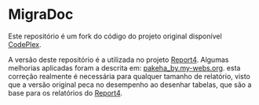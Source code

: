 MigraDoc
========

Este repositório é um fork do código do projeto original disponível [CodePlex](https://pdfsharp.codeplex.com).

A versão deste repositório é a utilizada no projeto [Report4](https://github.com/hesenger/Report4). Algumas
melhorias aplicadas foram a descrita em: [pakeha_by.my-webs.org](http://www.pakeha_by.my-webs.org/MigraDocFastTableRender.html).
esta correção realmente é necessária para qualquer tamanho de relatório, visto que a versão original peca
no desempenho ao desenhar tabelas, que são a base para os relatórios do [Report4](https://github.com/hesenger/Report4).
